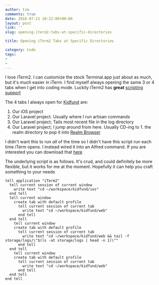 ```yaml
---
author: tim
comments: true
date: 2016-07-21 10:22:00+00:00
layout: post
link: ''
slug: opening-iterm2-tabs-at-specific-directories

title: Opening iTerm2 Tabs at Specific Directories

category: Code
tags:
- 
- 
---
```



I love iTerm2. I can customize the stock Terminal.app just about as much, but it's much easier in iTerm. I find myself always opening the same 3 or 4 tabs when I get into coding mode. Luckily iTerm2 has **great** [scripting support](https://www.iterm2.com/documentation-scripting.html "scripting support")

The 4 tabs I always open for [Kidfund](http://www.kidfund.us/ "Kidfund") are:

1. Our iOS project
1. Our Laravel project. Usually where I run artisan commands
1. Our Laravel project; Tails most recent file in the log directory
1. Our Laravel project; I jump around from here. Usually CD-ing to 1. the realm directory to pop it into [Realm Browser](https://github.com/realm/realm-browser-osx "Realm Browser")

I didn't want this to run *all* of the time so I didn't have this script run each time iTerm opens. I instead wired it into an Alfred command. If you are interested you can download that [here](https://github.com/Kidfund/KidTabs "here")

The underlying script is as follows. It's crud, and could definitely be more flexible, but it works for me at the moment. Hopefully it can help you craft something to your needs

```applescript
tell application "iTerm2"
  tell current session of current window
    write text "cd ~/workspace/kidfund/ios"
  end tell
  tell current window
    create tab with default profile
      tell current session of current tab
        write text "cd ~/workspace/kidfund/web"
      end tell
  end tell
    tell current window
    create tab with default profile
      tell current session of current tab
        write text "cd ~/workspace/kidfund/web && tail -f storage/logs/\"$(ls -at storage/logs | head -n 1)\""
      end tell
  end tell
    tell current window
    create tab with default profile
      tell current session of current tab
        write text "cd ~/workspace/kidfund/web"
      end tell
  end tell
end tell
```